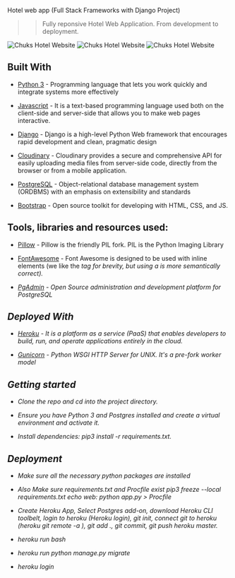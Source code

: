 Hotel web app (Full Stack Frameworks with Django Project)

> > Fully reponsive Hotel Web Application. From development to deployment.

<img src="https://res.cloudinary.com/chuksmbanaso/image/upload/v1640566987/media/Manager/Screenshot_44_aboygz.png" title="Hotel Django" alt="Chuks Hotel Website">

<img src="https://res.cloudinary.com/chuksmbanaso/image/upload/v1640567120/media/Manager/Screenshot_45_g6xhed.png" title="Hotel Django" alt="Chuks Hotel Website">

<img src="https://res.cloudinary.com/chuksmbanaso/image/upload/v1640567199/media/Manager/Screenshot_46_czr36w.png" title="Hotel Django" alt="Chuks Hotel Website">

## Built With

- [Python 3](https://www.python.org/) - Programming language that lets you work quickly and integrate systems more effectively

- [Javascript](https://www.javascript.com) - It is a text-based programming language used both on the client-side and server-side that allows you to make web pages interactive.

- [Django](https://www.djangoproject.com/) - Django is a high-level Python Web framework that encourages rapid development and clean, pragmatic design

- [Cloudinary](https://cloudinary.com/) - Cloudinary provides a secure and comprehensive API for easily uploading media files from server-side code, directly from the browser or from a mobile application.

- [PostgreSQL](https://www.postgresql.org/) - Object-relational database management system (ORDBMS) with an emphasis on extensibility and standards

- [Bootstrap](https://getbootstrap.com/) - Open source toolkit for developing with HTML, CSS, and JS.

## Tools, libraries and resources used:

- [Pillow](https://pillow.readthedocs.io/en/5.3.x/) - Pillow is the friendly PIL fork. PIL is the Python Imaging Library

- [FontAwesome](https://fontawesome.com/) -  Font Awesome is designed to be used with inline elements (we like the <i> tag for brevity, but using a <span> is more semantically correct).

- [PgAdmin](https://www.pgadmin.org/) - Open Source administration and development platform for PostgreSQL

## Deployed With

- [Heroku](https://www.heroku.com/) - It is a platform as a service (PaaS) that enables developers to build, run, and operate applications entirely in the cloud.

- [Gunicorn](https://gunicorn.org/) - Python WSGI HTTP Server for UNIX. It's a pre-fork worker model

## Getting started

- Clone the repo and cd into the project directory.

- Ensure you have Python 3 and Postgres installed and create a virtual environment and activate it.

- Install dependencies: pip3 install -r requirements.txt.

## Deployment

- Make sure all the necessary python packages are installed 

- Also Make sure requirements.txt and Procfile exist pip3 freeze --local requirements.txt echo web: python app.py > Procfile

- Create Heroku App, Select Postgres add-on, download Heroku CLI toolbelt, login to heroku (Heroku login), git init, connect git to heroku (heroku git remote -a ), git add ., git commit, git push heroku master.

- heroku run bash

- heroku run python manage.py migrate

- heroku login
